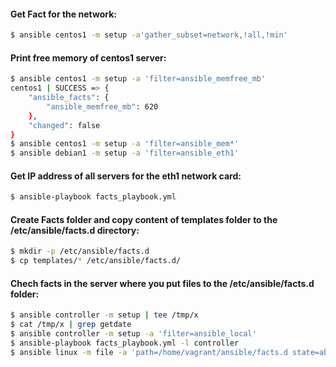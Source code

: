 #### Get Fact for the network:
```bash
$ ansible centos1 -m setup -a'gather_subset=network,!all,!min'
```

#### Print free memory of **centos1** server:
```bash
$ ansible centos1 -m setup -a 'filter=ansible_memfree_mb'
centos1 | SUCCESS => {
    "ansible_facts": {
        "ansible_memfree_mb": 620
    },
    "changed": false
}
$ ansible centos1 -m setup -a 'filter=ansible_mem*'
$ ansible debian1 -m setup -a 'filter=ansible_eth1'
```

#### Get IP address of all servers for the **eth1** network card:
```bash
$ ansible-playbook facts_playbook.yml
```

#### Create Facts folder and copy content of **templates** folder to the **/etc/ansible/facts.d** directory:
```bash
$ mkdir -p /etc/ansible/facts.d
$ cp templates/* /etc/ansible/facts.d/
```

#### Chech facts in the server where you put files to the **/etc/ansible/facts.d** folder:
```bash
$ ansible controller -m setup | tee /tmp/x
$ cat /tmp/x | grep getdate
$ ansible controller -m setup -a 'filter=ansible_local'
$ ansible-playbook facts_playbook.yml -l controller
$ ansible linux -m file -a 'path=/home/vagrant/ansible/facts.d state=absent'
```
